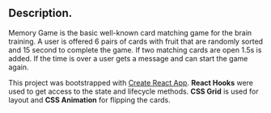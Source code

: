## Description.
Memory Game is the basic well-known card matching game for the brain training.
A user is offered 6 pairs of cards with fruit that are randomly sorted and 15 second to complete the game. 
If two matching cards are open 1.5s is added. 
If the time is over a user gets a message and can start the game again. 

This project was bootstrapped with [Create React App](https://github.com/facebook/create-react-app).
**React Hooks** were used to get access to the state and lifecycle methods.
**CSS Grid** is used for layout and **CSS Animation** for flipping the cards. 

